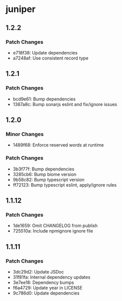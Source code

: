 # juniper

## 1.2.2

### Patch Changes

- e718f38: Update dependencies
- a7248af: Use consistent record type

## 1.2.1

### Patch Changes

- bcd9e61: Bump dependencies
- 1387a8c: Bump sonarjs eslint and fix/ignore issues

## 1.2.0

### Minor Changes

- 1489f68: Enforce reserved words at runtime

### Patch Changes

- 3b3f77f: Bump dependencies
- 3285cb6: Bump biome version
- 9b58c82: Bump typescript version
- ff72123: Bump typescript eslint, apply/ignore rules

## 1.1.12

### Patch Changes

- 1de1659: Omit CHANGELOG from publish
- 725510a: Include npmignore ignore file

## 1.1.11

### Patch Changes

- 3dc29d2: Update JSDoc
- 31f81fa: Internal dependency updates
- 3e7ee18: Dependency bumps
- f6a4729: Update year in LICENSE
- 9c786d0: Update dependencies
